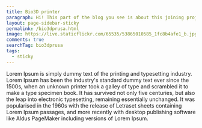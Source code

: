 ```yaml
---
title: Bio3D printer
paragraph: Hi! This part of the blog you see is about this joining project beetween Lina, BioEdTeech and Rog Center
layout: page-sidebar-sticky
permalink: /bio3dprusa.html
image: https://live.staticflickr.com/65535/53865010585_1fc8b4afe1_b.jpg
comments: true
searchTag: bio3dprusa
tags:
  - sticky
---
```




Lorem Ipsum is simply dummy text of the printing and typesetting industry. Lorem Ipsum has been the industry's standard dummy text ever since the 1500s, when an unknown printer took a galley of type and scrambled it to make a type specimen book. It has survived not only five centuries, but also the leap into electronic typesetting, remaining essentially unchanged. It was popularised in the 1960s with the release of Letraset sheets containing Lorem Ipsum passages, and more recently with desktop publishing software like Aldus PageMaker including versions of Lorem Ipsum.